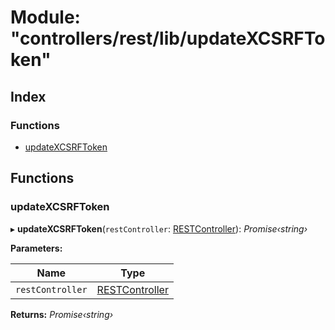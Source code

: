 
# Module: "controllers/rest/lib/updateXCSRFToken"

## Index

### Functions

* [updateXCSRFToken](_controllers_rest_lib_updatexcsrftoken_.md#updatexcsrftoken)

## Functions

### <a id="updatexcsrftoken" name="updatexcsrftoken"></a>  updateXCSRFToken

▸ **updateXCSRFToken**(`restController`: [RESTController](../classes/_controllers_rest_restcontroller_.restcontroller.md)): *Promise‹string›*

**Parameters:**

Name | Type |
------ | ------ |
`restController` | [RESTController](../classes/_controllers_rest_restcontroller_.restcontroller.md) |

**Returns:** *Promise‹string›*
